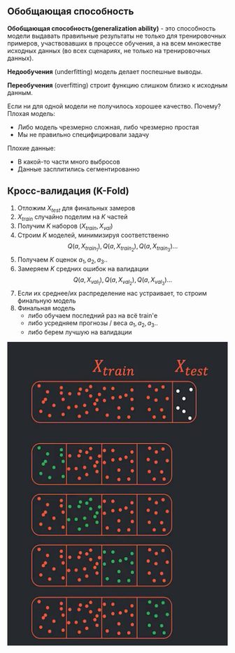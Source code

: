 ## Обобщающая способность

**Обобщающая способность(generalization ability)** - это способность модели выдавать правильные результаты не только для
тренировочных примеров, участвовавших в процессе обучения, а на всем множестве исходных данных (во всех сценариях, не
только на тренировочных данных).

**Недообучения** (underfitting) модель делает поспешные выводы.

**Переобучения** (overfitting) строит функцию слишком близко к исходным данным.

Если ни для одной модели не получилось хорошее качество. Почему?
Плохая модель:

- Либо модель чрезмерно сложная, либо чрезмерно простая
- Мы не правильно специфицировали задачу

Плохие данные:

- В какой-то части много выбросов
- Данные засплитились сегментированно

## Кросс-валидация (K-Fold)

1. Отложим $X_{test}$ для финальных замеров
2. $X_{train}$ случайно поделим на $K$ частей
3. Получим $K$ наборов $(X_{train}, X_{val})$
4. Строим $K$ моделей, минимизируя соответственно
   $$Q(a, X_{train_1}), Q(a, X_{train_2}), Q(a, X_{train_3})...$$
5. Получаем $K$ оценок $a_1, a_2, a_3..$
6. Замеряем $K$ средних ошибок на валидации
   $$Q(a, X_{val_1}), Q(a, X_{val_2}), Q(a, X_{val_3})...$$
7. Если их среднее/их распределение нас устраивает, то строим финальную модель
8. Финальная модель
    - либо обучаем последний раз на всё train'е
    - либо усредняем прогнозы / веса $a_1, a_2, a_3..$
    - либо берем лучшую на валидации

![img08.png](ml/img/img08.png)